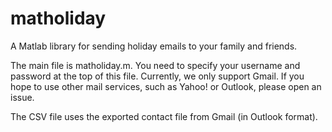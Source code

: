matholiday
==========

A Matlab library for sending holiday emails to your family and friends.

The main file is matholiday.m. You need to specify your username and password at the top 
of this file. Currently, we only support Gmail. If you hope to use other mail services, 
such as Yahoo! or Outlook, please open an issue.

The CSV file uses the exported contact file from Gmail (in Outlook format).
